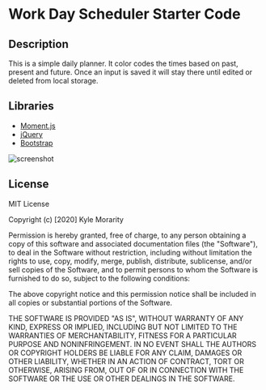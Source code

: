 # Work Day Scheduler Starter Code

## Description
This is a simple daily planner. It color codes the times based on past, present and future. Once an input is saved it will stay there until edited or deleted from local storage.

## Libraries
* [Moment.js](https://momentjs.com/)
* [jQuery](https://jquery.com/)
* [Bootstrap](https://getbootstrap.com/)





![screenshot](https://user-images.githubusercontent.com/67935542/92414654-09868800-f10a-11ea-8fd2-9ebc24567a93.png)


## License
MIT License

Copyright (c) [2020] Kyle Morarity

Permission is hereby granted, free of charge, to any person obtaining a copy of this software and associated documentation files (the "Software"), to deal in the Software without restriction, including without limitation the rights to use, copy, modify, merge, publish, distribute, sublicense, and/or sell copies of the Software, and to permit persons to whom the Software is furnished to do so, subject to the following conditions:

The above copyright notice and this permission notice shall be included in all copies or substantial portions of the Software.

THE SOFTWARE IS PROVIDED "AS IS", WITHOUT WARRANTY OF ANY KIND, EXPRESS OR IMPLIED, INCLUDING BUT NOT LIMITED TO THE WARRANTIES OF MERCHANTABILITY, FITNESS FOR A PARTICULAR PURPOSE AND NONINFRINGEMENT. IN NO EVENT SHALL THE AUTHORS OR COPYRIGHT HOLDERS BE LIABLE FOR ANY CLAIM, DAMAGES OR OTHER LIABILITY, WHETHER IN AN ACTION OF CONTRACT, TORT OR OTHERWISE, ARISING FROM, OUT OF OR IN CONNECTION WITH THE SOFTWARE OR THE USE OR OTHER DEALINGS IN THE SOFTWARE.